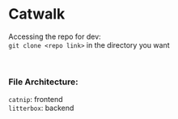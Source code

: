 # Catwalk

Accessing the repo for dev:<br>
`git clone <repo link>` in the directory you want

<br>

### File Architecture: 
`catnip`: frontend
<br>
`litterbox`: backend
